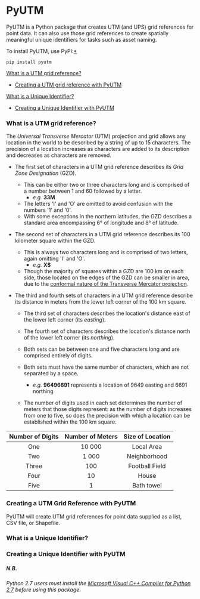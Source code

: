 # PyUTM

PyUTM is a Python package that creates UTM (and UPS) grid references for point data.
It can also use those grid references to create spatially meaningful unique identifiers for tasks such as asset naming.

To install PyUTM, use PyPI:[*](#nb)
```
pip install pyutm
```

[What is a UTM grid reference?](#what-is-a-utm-grid-reference)

 - [Creating a UTM grid reference with PyUTM](#creating-a-utm-grid-reference-with-pyutm)

[What is a Unique Identifier?](#what-is-a-unique-identifier)

 - [Creating a Unique Identifier with PyUTM](#creating-a-unique-identifier-with-pyutm)

### What is a UTM grid reference?

The *Universal Transverse Mercator* (UTM) projection and grid allows any location in the world to be described by a
string of up to 15 characters. The precision of a location increases as characters are added to its description and
decreases as characters are removed.

- The first set of characters in a UTM grid reference describes its *Grid Zone Designation* (GZD).
  - This can be either two or three characters long and is comprised of a number between 1 and 60 followed by a letter.
    - *e.g.* **33M**
  - The letters 'I' and 'O' are omitted to avoid confusion with the numbers '1' and '0'.
  - With some exceptions in the northern latitudes, the GZD describes a standard area encompassing
  6° of longitude and 8° of latitude.

- The second set of characters in a UTM grid reference describes its 100 kilometer square within the GZD.
  - This is always two characters long and is comprised of two letters, again omitting 'I' and 'O'.
    - *e.g.* **XS**
  - Though the majority of squares within a GZD are 100 km on each side, those located on the edges of the GZD can be
smaller in area, due to the
[conformal nature of the Transverse Mercator projection](https://en.wikipedia.org/wiki/Conformal_map_projection).

- The third and fourth sets of characters in a UTM grid reference describe its distance in meters from the lower left
corner of the 100 km square.
  - The third set of characters describes the location's distance east of the lower left corner (its *easting*).
  - The fourth set of characters describes the location's distance north of the lower left corner (its *northing*).
  - Both sets can be between one and five characters long and are comprised entirely of digits.
  - Both sets must have the same number of characters, which are not separated by a space.
    - *e.g.* **96496691** represents a location of 9649 easting and 6691 northing

  - The number of digits used in each set determines the number of meters that those digits represent: as the number of
digits increases from one to five, so does the precision with which a location can be established within the 100 km square.

Number of Digits | Number of Meters | Size of Location
:---: | :---: | :---:
One | 10 000 | Local Area
Two | 1 000 | Neighborhood
Three | 100 | Football Field
Four | 10 | House
Five | 1 | Bath towel

### Creating a UTM Grid Reference with PyUTM

PyUTM will create UTM grid references for point data supplied as a list, CSV file, or Shapefile.

### What is a Unique Identifier?



### Creating a Unique Identifier with PyUTM

##### N.B.

*Python 2.7 users must install the
[Microsoft Visual C++ Compiler for Python 2.7](https://www.microsoft.com/en-us/download/details.aspx?id=44266)
before using this package.*